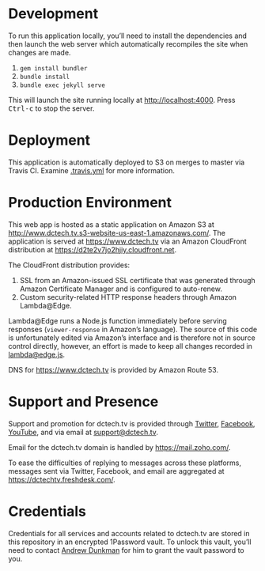# Development

To run this application locally, you’ll need to install the dependencies and then launch the web server which automatically recompiles the site when changes are made.

1. `gem install bundler`
2. `bundle install`
3. `bundle exec jekyll serve`

This will launch the site running locally at [http://localhost:4000](http://localhost:4000). Press <kbd>Ctrl-c</kbd> to stop the server.

# Deployment

This application is automatically deployed to S3 on merges to master via Travis CI. Examine [.travis.yml](.travis.yml) for more information.

# Production Environment

This web app is hosted as a static application on Amazon S3 at http://www.dctech.tv.s3-website-us-east-1.amazonaws.com/. The application is served at https://www.dctech.tv via an Amazon CloudFront distribution at https://d2te2v7jo2hjiy.cloudfront.net.

The CloudFront distribution provides:

1. SSL from an Amazon-issued SSL certificate that was generated through Amazon Certificate Manager and is configured to auto-renew.
2. Custom security-related HTTP response headers through Amazon Lambda@Edge.

Lambda@Edge runs a Node.js function immediately before serving responses (`viewer-response` in Amazon’s language). The source of this code is unfortunately edited via Amazon’s interface and is therefore not in source control directly, however, an effort is made to keep all changes recorded in [lambda@edge.js](lambda@edge.js).

DNS for https://www.dctech.tv is provided by Amazon Route 53.

# Support and Presence

Support and promotion for dctech.tv is provided through [Twitter](https://twitter.com/dctechtv), [Facebook](https://www.facebook.com/dctechtv), [YouTube](https://www.youtube.com/channel/UCm0-yrQg5iunLdpRKINWDwQ), and via email at support@dctech.tv.

Email for the dctech.tv domain is handled by https://mail.zoho.com/.

To ease the difficulties of replying to messages across these platforms, messages sent via Twitter, Facebook, and email are aggregated at https://dctechtv.freshdesk.com/.

# Credentials

Credentials for all services and accounts related to dctech.tv are stored in this repository in an encrypted 1Password vault. To unlock this vault, you’ll need to contact [Andrew Dunkman](https://github.com/adunkman) for him to grant the vault password to you.
